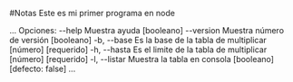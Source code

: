 #Notas
Este es mi primer programa en node

...
Opciones:
      --help     Muestra ayuda                                        [booleano]
      --version  Muestra número de versión                            [booleano]
  -b, --base     Es la base de la tabla de multiplicar      [número] [requerido]
  -h, --hasta    Es el limite de la tabla de multiplicar    [número] [requerido]
  -l, --listar   Muestra la tabla en consola         [booleano] [defecto: false]
...